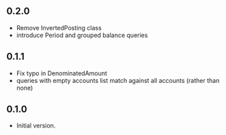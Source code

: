 
## 0.2.0

- Remove InvertedPosting class
- introduce Period and grouped balance queries

## 0.1.1

- Fix typo in DenominatedAmount
- queries with empty accounts list match against all accounts (rather than none)

## 0.1.0

- Initial version.
